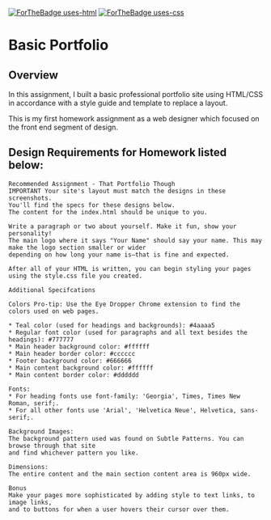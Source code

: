 
[![ForTheBadge uses-html](http://ForTheBadge.com/images/badges/uses-html.svg)](http://ForTheBadge.com) [![ForTheBadge uses-css](http://ForTheBadge.com/images/badges/uses-css.svg)](http://ForTheBadge.com)
# Basic Portfolio


## Overview
In this assignment, I built a basic professional portfolio site using HTML/CSS in accordance with a style guide and 
template to replace a layout.

This is my first homework assignment as a web designer which focused on the front end segment of design.

## Design Requirements for Homework listed below:
```
Recommended Assignment - That Portfolio Though
IMPORTANT Your site's layout must match the designs in these screenshots. 
You'll find the specs for these designs below.
The content for the index.html should be unique to you.

Write a paragraph or two about yourself. Make it fun, show your personality!
The main logo where it says "Your Name" should say your name. This may make the logo section smaller or wider
depending on how long your name is—that is fine and expected.

After all of your HTML is written, you can begin styling your pages using the style.css file you created.

Additional Specifcations

Colors Pro-tip: Use the Eye Dropper Chrome extension to find the colors used on web pages.

* Teal color (used for headings and backgrounds): #4aaaa5
* Regular font color (used for paragraphs and all text besides the headings): #777777
* Main header background color: #ffffff
* Main header border color: #cccccc
* Footer background color: #666666
* Main content background color: #ffffff
* Main content border color: #dddddd

Fonts:
* For heading fonts use font-family: 'Georgia', Times, Times New Roman, serif;.
* For all other fonts use 'Arial', 'Helvetica Neue', Helvetica, sans-serif;.

Background Images:
The background pattern used was found on Subtle Patterns. You can browse through that site
and find whichever pattern you like.

Dimensions:
The entire content and the main section content area is 960px wide.

Bonus
Make your pages more sophisticated by adding style to text links, to image links, 
and to buttons for when a user hovers their cursor over them.
```
